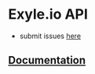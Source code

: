 # Exyle.io API

- submit issues [here](https://github.com/exyleio/exyleio/issues)

## [Documentation](https://exyleio-docs.web.app/docs/projects/api/overview)
